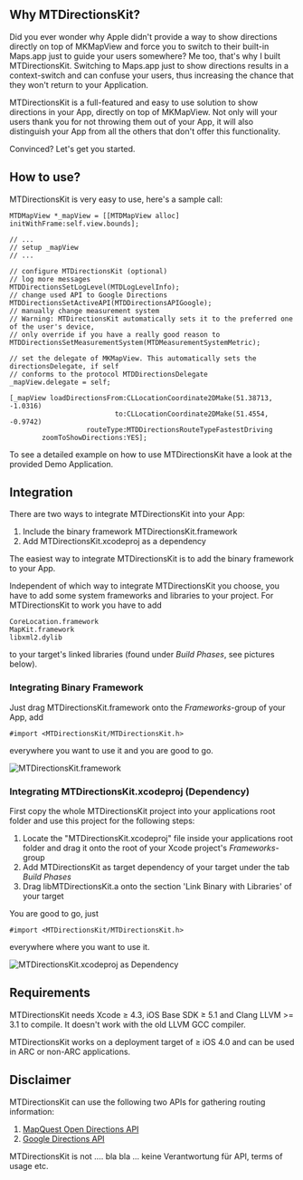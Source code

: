 ## Why MTDirectionsKit?

Did you ever wonder why Apple didn't provide a way to show directions directly on top of MKMapView and force you to switch
to their built-in Maps.app just to guide your users somewhere? Me too, that's why I built MTDirectionsKit.
Switching to Maps.app just to show directions results in a context-switch and can confuse your users, thus increasing the
chance that they won't return to your Application.

MTDirectionsKit is a full-featured and easy to use solution to show directions in your App, directly on top of MKMapView.
Not only will your users thank you for not throwing them out of your App, it will also distinguish your App from all the 
others that don't offer this functionality.

Convinced? Let's get you started.

## How to use?

MTDirectionsKit is very easy to use, here's a sample call:

    MTDMapView *_mapView = [[MTDMapView alloc] initWithFrame:self.view.bounds];
    
    // ...
    // setup _mapView
    // ...
    
    // configure MTDirectionsKit (optional)
    // log more messages
    MTDDirectionsSetLogLevel(MTDLogLevelInfo);
    // change used API to Google Directions
    MTDDirectionsSetActiveAPI(MTDDirectionsAPIGoogle);
    // manually change measurement system 
    // Warning: MTDirectionsKit automatically sets it to the preferred one of the user's device,
    // only override if you have a really good reason to
    MTDDirectionsSetMeasurementSystem(MTDMeasurementSystemMetric);
    
    // set the delegate of MKMapView. This automatically sets the directionsDelegate, if self
    // conforms to the protocol MTDDirectionsDelegate
    _mapView.delegate = self;
    
    [_mapView loadDirectionsFrom:CLLocationCoordinate2DMake(51.38713, -1.0316)
                              to:CLLocationCoordinate2DMake(51.4554, -0.9742)
                       routeType:MTDDirectionsRouteTypeFastestDriving
            zoomToShowDirections:YES];
            
To see a detailed example on how to use MTDirectionsKit have a look at the provided Demo Application.

## Integration

There are two ways to integrate MTDirectionsKit into your App: 

 1. Include the binary framework MTDirectionsKit.framework
 2. Add MTDirectionsKit.xcodeproj as a dependency

The easiest way to integrate MTDirectionsKit is to add the binary framework to your App. 

Independent of which way to integrate MTDirectionsKit you choose, you have to add some system frameworks and libraries to your project. For MTDirectionsKit  to work you have to add 

    CoreLocation.framework
    MapKit.framework
    libxml2.dylib

to your target's linked libraries (found under *Build Phases*, see pictures below).

### Integrating Binary Framework

Just drag MTDirectionsKit.framework onto the *Frameworks*-group of your App, add

    #import <MTDirectionsKit/MTDirectionsKit.h>

everywhere you want to use it and you are good to go.

![MTDirectionsKit.framework](http://f.cl.ly/items/3x0F1L400f3r1T142p14/MTDirectionsKit_Framework.png "Binary Framework")

### Integrating MTDirectionsKit.xcodeproj (Dependency)

First copy the whole MTDirectionsKit project into your applications root folder and use this project for the following steps:

1. Locate the "MTDirectionsKit.xcodeproj" file inside your applications root folder and drag it onto the root of your Xcode project's *Frameworks*-group
2. Add MTDirectionsKit as target dependency of your target under the tab *Build Phases*
3. Drag libMTDirectionsKit.a onto the section 'Link Binary with Libraries' of your target

You are good to go, just 

    #import <MTDirectionsKit/MTDirectionsKit.h>

everywhere where you want to use it.

![MTDirectionsKit.xcodeproj as Dependency](http://f.cl.ly/items/3D40042w200D0a3u0h0R/MTDirectionsKit_Dependency.png "Dependency")

## Requirements

MTDirectionsKit needs Xcode ≥ 4.3, iOS Base SDK ≥ 5.1 and Clang LLVM >= 3.1 to compile. It doesn't work with the old LLVM GCC compiler.

MTDirectionsKit works on a deployment target of ≥ iOS 4.0 and can be used in ARC or non-ARC applications.

## Disclaimer

MTDirectionsKit can use the following two APIs for gathering routing information:

1. [MapQuest Open Directions API](http://open.mapquestapi.com/directions/ "MapQuest Open Directions API")
2. [Google Directions API](https://developers.google.com/maps/documentation/directions/ "Google Directions API")

MTDirectionsKit is not .... bla bla ... keine Verantwortung für API, terms of usage etc.